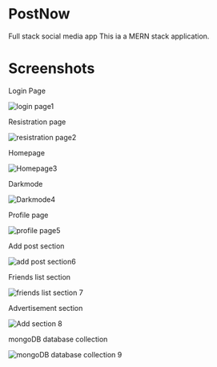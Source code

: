 # PostNow
 Full stack social media app
 This ia a MERN stack application.
 
# Screenshots
 
Login Page

![login page1](https://user-images.githubusercontent.com/81206663/224662870-e18f0e47-236a-4c08-90d9-948d9fa3a344.png)

Resistration page

![resistration page2](https://user-images.githubusercontent.com/81206663/224664343-11a4f7ba-8728-4635-a3bb-d4dd566e95d3.png)

Homepage

![Homepage3](https://user-images.githubusercontent.com/81206663/224664488-3b1efc09-3d23-4159-a237-1f03f583e540.png)

Darkmode

![Darkmode4](https://user-images.githubusercontent.com/81206663/224664743-649697b4-06b7-4180-98de-62a934503473.png)

Profile page

![profile page5](https://user-images.githubusercontent.com/81206663/224665904-9404a46d-c49d-40bd-aae0-51766aae6a6d.png)

Add post section

![add post section6](https://user-images.githubusercontent.com/81206663/224665603-9def4977-c6bf-42aa-a76a-d083e4b658d2.png)

Friends list section

![friends list section 7](https://user-images.githubusercontent.com/81206663/224666239-4245a74f-7538-4e3b-a8e7-90288fb8f516.png)

Advertisement section

![Add section 8](https://user-images.githubusercontent.com/81206663/224666690-23611d2b-2988-4173-b316-b8c060c597bd.png)

mongoDB database collection

![mongoDB database collection 9](https://user-images.githubusercontent.com/81206663/224667750-5f7eba3c-c748-40f4-bfa8-9c3ac4c75bcb.png)
